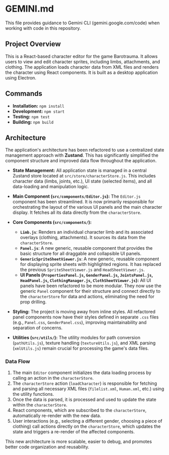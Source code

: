 # GEMINI.md

This file provides guidance to Gemini CLI (gemini.google.com/code) when working with code in this repository.

## Project Overview

This is a React-based character editor for the game Barotrauma. It allows users to view and edit character sprites, including limbs, attachments, and clothing. The application loads character data from XML files and renders the character using React components. It is built as a desktop application using Electron.

## Commands

- **Installation:** `npm install`
- **Development:** `npm start`
- **Testing:** `npm test`
- **Building:** `npm build`

## Architecture

The application's architecture has been refactored to use a centralized state management approach with **Zustand**. This has significantly simplified the component structure and improved data flow throughout the application.

- **State Management:** All application state is managed in a central Zustand store located at `src/store/characterStore.js`. This includes character data (limbs, joints, etc.), UI state (selected items), and all data-loading and manipulation logic.

- **Main Component (`src/components/Editor.js`):** The `Editor.js` component has been streamlined. It is now primarily responsible for orchestrating the layout of the various UI panels and the main character display. It fetches all its data directly from the `characterStore`.

- **Core Components (`src/components/`):**
    - **`Limb.js`**: Renders an individual character limb and its associated overlays (clothing, attachments). It sources its data from the `characterStore`.
    - **`Panel.js`**: A new generic, reusable component that provides the basic structure for all draggable and collapsible UI panels.
    - **`GenericSpriteSheetViewer.js`**: A new generic, reusable component for displaying sprite sheets with highlighted regions. It has replaced the previous `SpriteSheetViewer.js` and `HeadSheetViewer.js`.
    - **UI Panels (`PropertiesPanel.js`, `GenderPanel.js`, `JointsPanel.js`, `HeadPanel.js`, `ClothingManager.js`, `ClothSheetViewer.js`):** All UI panels have been refactored to be more modular. They now use the generic `Panel` component for their structure and connect directly to the `characterStore` for data and actions, eliminating the need for prop drilling.

- **Styling:** The project is moving away from inline styles. All refactored panel components now have their styles defined in separate `.css` files (e.g., `Panel.css`, `GenderPanel.css`), improving maintainability and separation of concerns.

- **Utilities (`src/utils/`):** The utility modules for path conversion (`pathUtils.js`), texture handling (`textureUtils.js`), and XML parsing (`xmlUtils.js`) remain crucial for processing the game's data files.

### Data Flow

1.  The main `Editor` component initializes the data loading process by calling an action in the `characterStore`.
2.  The `characterStore` action (`loadCharacter`) is responsible for fetching and parsing all necessary XML files (`filelist.xml`, `Human.xml`, etc.) using the utility functions.
3.  Once the data is parsed, it is processed and used to update the state within the `characterStore`.
4.  React components, which are subscribed to the `characterStore`, automatically re-render with the new data.
5.  User interactions (e.g., selecting a different gender, choosing a piece of clothing) call actions directly on the `characterStore`, which updates the state and triggers a re-render of the affected components.

This new architecture is more scalable, easier to debug, and promotes better code organization and reusability.